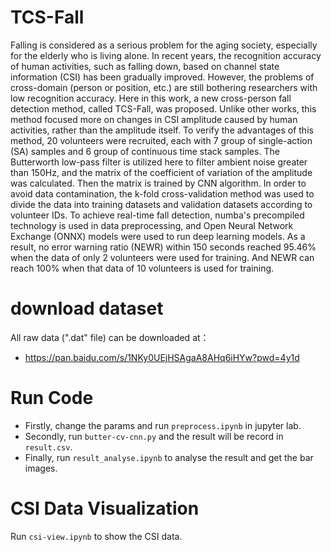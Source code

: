 # TCS-Fall
Falling is considered as a serious problem for the aging society, especially for the elderly who is living alone. In recent years, the recognition accuracy of human activities, such as falling down, based on channel state information (CSI) has been gradually improved. However, the problems of cross-domain (person or position, etc.) are still bothering researchers with low recognition accuracy. Here in this work, a new cross-person fall detection method, called TCS-Fall, was proposed. Unlike other works, this method focused more on changes in CSI amplitude caused by human activities, rather than the amplitude itself. To verify the advantages of this method, 20 volunteers were recruited, each with 7 group of single-action (SA) samples and 6 group of continuous time stack samples. The Butterworth low-pass filter is utilized here to filter ambient noise greater than 150Hz, and the matrix of the coefficient of variation of the amplitude was calculated. Then the matrix is trained by CNN algorithm. In order to avoid data contamination, the k-fold cross-validation method was used to divide the data into training datasets and validation datasets according to volunteer IDs. To achieve real-time fall detection, numba's precompiled technology is used in data preprocessing, and Open Neural Network Exchange (ONNX) models were used to run deep learning models. As a result, no error warning ratio (NEWR) within 150 seconds reached 95.46% when the data of only 2 volunteers were used for training. And NEWR can reach 100% when that data of 10 volunteers is used for training.

# download dataset
All raw data (".dat" file) can be downloaded at：
* https://pan.baidu.com/s/1NKy0UEjHSAgaA8AHq6iHYw?pwd=4y1d

# Run Code
* Firstly, change the params and run ```preprocess.ipynb``` in jupyter lab.
* Secondly, run ```butter-cv-cnn.py``` and the result will be record in ```result.csv```.
* Finally, run ```result_analyse.ipynb``` to analyse the result and get the bar images.

# CSI Data Visualization
Run ```csi-view.ipynb``` to show the CSI data.
